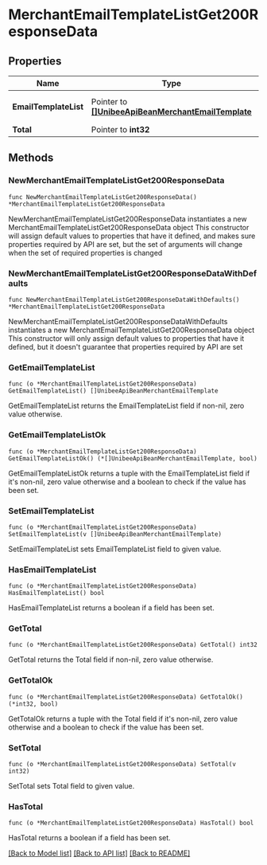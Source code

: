 # MerchantEmailTemplateListGet200ResponseData

## Properties

Name | Type | Description | Notes
------------ | ------------- | ------------- | -------------
**EmailTemplateList** | Pointer to [**[]UnibeeApiBeanMerchantEmailTemplate**](UnibeeApiBeanMerchantEmailTemplate.md) | Email Template Object List | [optional] 
**Total** | Pointer to **int32** | Total | [optional] 

## Methods

### NewMerchantEmailTemplateListGet200ResponseData

`func NewMerchantEmailTemplateListGet200ResponseData() *MerchantEmailTemplateListGet200ResponseData`

NewMerchantEmailTemplateListGet200ResponseData instantiates a new MerchantEmailTemplateListGet200ResponseData object
This constructor will assign default values to properties that have it defined,
and makes sure properties required by API are set, but the set of arguments
will change when the set of required properties is changed

### NewMerchantEmailTemplateListGet200ResponseDataWithDefaults

`func NewMerchantEmailTemplateListGet200ResponseDataWithDefaults() *MerchantEmailTemplateListGet200ResponseData`

NewMerchantEmailTemplateListGet200ResponseDataWithDefaults instantiates a new MerchantEmailTemplateListGet200ResponseData object
This constructor will only assign default values to properties that have it defined,
but it doesn't guarantee that properties required by API are set

### GetEmailTemplateList

`func (o *MerchantEmailTemplateListGet200ResponseData) GetEmailTemplateList() []UnibeeApiBeanMerchantEmailTemplate`

GetEmailTemplateList returns the EmailTemplateList field if non-nil, zero value otherwise.

### GetEmailTemplateListOk

`func (o *MerchantEmailTemplateListGet200ResponseData) GetEmailTemplateListOk() (*[]UnibeeApiBeanMerchantEmailTemplate, bool)`

GetEmailTemplateListOk returns a tuple with the EmailTemplateList field if it's non-nil, zero value otherwise
and a boolean to check if the value has been set.

### SetEmailTemplateList

`func (o *MerchantEmailTemplateListGet200ResponseData) SetEmailTemplateList(v []UnibeeApiBeanMerchantEmailTemplate)`

SetEmailTemplateList sets EmailTemplateList field to given value.

### HasEmailTemplateList

`func (o *MerchantEmailTemplateListGet200ResponseData) HasEmailTemplateList() bool`

HasEmailTemplateList returns a boolean if a field has been set.

### GetTotal

`func (o *MerchantEmailTemplateListGet200ResponseData) GetTotal() int32`

GetTotal returns the Total field if non-nil, zero value otherwise.

### GetTotalOk

`func (o *MerchantEmailTemplateListGet200ResponseData) GetTotalOk() (*int32, bool)`

GetTotalOk returns a tuple with the Total field if it's non-nil, zero value otherwise
and a boolean to check if the value has been set.

### SetTotal

`func (o *MerchantEmailTemplateListGet200ResponseData) SetTotal(v int32)`

SetTotal sets Total field to given value.

### HasTotal

`func (o *MerchantEmailTemplateListGet200ResponseData) HasTotal() bool`

HasTotal returns a boolean if a field has been set.


[[Back to Model list]](../README.md#documentation-for-models) [[Back to API list]](../README.md#documentation-for-api-endpoints) [[Back to README]](../README.md)


